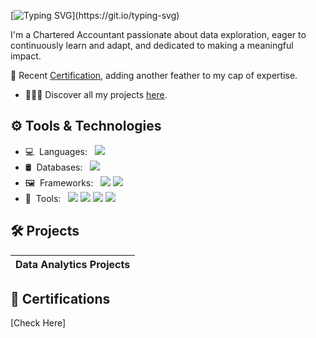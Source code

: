 [![Typing SVG](https://readme-typing-svg.herokuapp.com?color=56bff0&lines=Hi+👋🏾👩🏾‍💻,+I'm+Ibukun+%20Akinwale!)](https://git.io/typing-svg)

I'm a Chartered Accountant passionate about data exploration, eager to continuously learn and adapt, and dedicated to making a meaningful impact. 


🔭 Recent [Certification](https://www.credly.com/go/fQ38ZvVsk8dBbwtH8xPgWA), adding another feather to my cap of expertise.

- 👩🏽‍💻 Discover all my projects [here](https://github.com/ibukuntolulope?tab=repositories).


## ⚙ Tools & Technologies

- 💻&nbsp;&nbsp;Languages:&nbsp;&nbsp;&nbsp;[<img src="https://img.shields.io/badge/-Python-333333?style=flat&logo=python&logoColor=3776AB">](https://www.python.org/)&nbsp;
- 🛢&nbsp;&nbsp;Databases:&nbsp;&nbsp;&nbsp;[<img src="https://img.shields.io/badge/-MySQL-333333?style=flat&logo=mysql&logoColor=4479A1">](https://www.mysql.com/)&nbsp;
- 🖼&nbsp;&nbsp;Frameworks:&nbsp;&nbsp;&nbsp;[<img src="https://img.shields.io/badge/-Pandas-333333?style=flat&logo=pandas&logoColor=150458">](https://pandas.pydata.org/)&nbsp;[<img src="https://img.shields.io/badge/-NumPy-333333?style=flat&logo=numpy&logoColor=013243">](https://numpy.org/)
&nbsp;
- 🔧&nbsp;&nbsp;Tools:&nbsp;&nbsp;&nbsp;[<img src="http://img.shields.io/badge/-GitHub-333333?style=flat&logo=github&logoColor=FFFFFF">](https://github.com/)&nbsp;[<img src="http://img.shields.io/badge/-VS%20Code-333333?style=flat&logo=visual%20studio%20code&logoColor=007ACC">](https://code.visualstudio.com/)&nbsp;[<img src="https://img.shields.io/badge/-Tableau-333333?style=flat&logo=tableau&logoColor=E97627">](https://www.tableau.com/)&nbsp;[<img src="https://img.shields.io/badge/-Jupyter-333333?style=flat&logo=jupyter&logoColor=F37626">](https://jupyter.org/)&nbsp;


## 🛠️ Projects

| Data Analytics Projects |
|-------------------------|


## 📜 Certifications

[Check Here]
